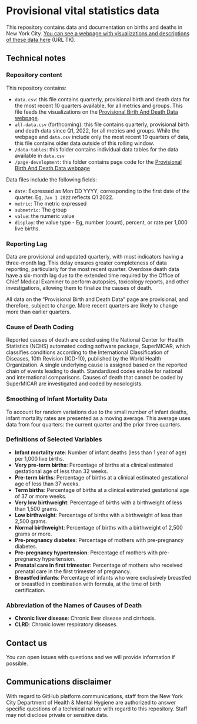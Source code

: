 # Provisional vital statistics data
This repository contains data and documentation on births and deaths in New York City. [You can see a webpage with visualizations and descriptions of these data here](https://www.nyc.gov/site/doh/data/data-home.page) (URL TK). 

## Technical notes

### Repository content
This repository contains:
- `data.csv`: this file contains quarterly, provisional birth and death data for the most recent 10 quarters available, for all metrics and groups. This file feeds the visualizations on the [Provisional Birth And Death Data webpage](https://www.nyc.gov/site/doh/data/data-sets/vital-statistics-data-provisional.page).
- `all-data.csv` (forthcoming): this file contains quarterly, provisional birth and death data since Q1, 2022, for all metrics and groups. While the webpage and `data.csv` include only the most recent 10 quarters of data, this file contains older data outside of this rolling window.
- `/data-tables`: this folder contains individual data tables for the data available in `data.csv`
- `/page-development`: this folder contains page code for the [Provisional Birth And Death Data webpage](https://www.nyc.gov/site/doh/data/data-sets/vital-statistics-data-provisional.page)

Data files include the following fields:
- `date`: Expressed as Mon DD YYYY, corresponding to the first date of the quarter. Eg, `Jan 1 2022` reflects Q1 2022.
- `metric`: The metric expressed
- `submetric`: The group
- `value`: the numeric value
- `display`: the value type - Eg, number (count), percent, or rate per 1,000 live births.

### Reporting Lag

Data are provisional and updated quarterly, with most indicators having a three-month lag. This delay ensures greater completeness of data reporting, particularly for the most recent quarter. Overdose death data have a six-month lag due to the extended time required by the Office of Chief Medical Examiner to perform autopsies, toxicology reports, and other investigations, allowing them to finalize the causes of death.

All data on the “Provisional Birth and Death Data” page are provisional, and therefore, subject to change. More recent quarters are likely to change more than earlier quarters.

### Cause of Death Coding

Reported causes of death are coded using the National Center for Health Statistics (NCHS) automated coding software package, SuperMICAR, which classifies conditions according to the International Classification of Diseases, 10th Revision (ICD-10), published by the World Health Organization. A single underlying cause is assigned based on the reported chain of events leading to death. Standardized codes enable for national and international comparisons. Causes of death that cannot be coded by SuperMICAR are investigated and coded by nosologists.

### Smoothing of Infant Mortality Data

To account for random variations due to the small number of infant deaths, infant mortality rates are presented as a moving average. This average uses data from four quarters: the current quarter and the prior three quarters.

### Definitions of Selected Variables
- **Infant mortality rate**: Number of infant deaths (less than 1 year of age) per 1,000 live births.
- **Very pre-term births**: Percentage of births at a clinical estimated gestational age of less than 32 weeks.
- **Pre-term births**: Percentage of births at a clinical estimated gestational age of less than 37 weeks.
- **Term births**: Percentage of births at a clinical estimated gestational age of 37 or more weeks.
- **Very low birthweight**: Percentage of births with a birthweight of less than 1,500 grams.
- **Low birthweight**: Percentage of births with a birthweight of less than 2,500 grams.
- **Normal birthweight**: Percentage of births with a birthweight of 2,500 grams or more.
- **Pre-pregnancy diabetes**: Percentage of mothers with pre-pregnancy diabetes.
- **Pre-pregnancy hypertension**: Percentage of mothers with pre-pregnancy hypertension.
- **Prenatal care in first trimester**: Percentage of mothers who received prenatal care in the first trimester of pregnancy.
- **Breastfed infants**: Percentage of infants who were exclusively breastfed or breastfed in combination with formula, at the time of birth certification.

### Abbreviation of the Names of Causes of Death
- **Chronic liver disease**: Chronic liver disease and cirrhosis.
- **CLRD**: Chronic lower respiratory diseases.

## Contact us

You can open issues with questions and we will provide information if possible.

## Communications disclaimer

With regard to GitHub platform communications, staff from the New York City Department of Health & Mental Hygiene are authorized to answer specific questions of a technical nature with regard to this repository. Staff may not disclose private or sensitive data. 
